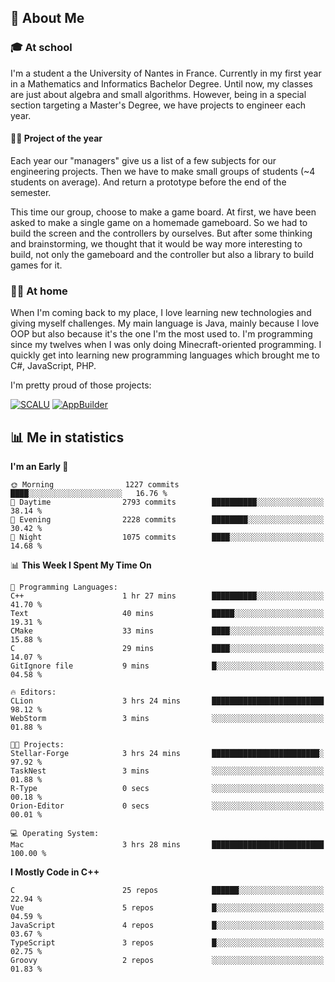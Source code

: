 ## 👀 About Me

### 🎓 At school

I'm a student a the University of Nantes in France. Currently in my first year in a Mathematics and Informatics Bachelor Degree. Until now, my classes are just about algebra and small algorithms. However, being in a special section targeting a Master's Degree, we have projects to engineer each year. 

#### 🔧🔬 Project of the year

Each year our "managers" give us a list of a few subjects for our engineering projects. Then we have to make small groups of students (~4 students on average). And return a prototype before the end of the semester.

This time our group, choose to make a game board. At first, we have been asked to make a single game on a homemade gameboard. So we had to build the screen and the controllers by ourselves. 
But after some thinking and brainstorming, we thought that it would be way more interesting to build, not only the gameboard and the controller but also a library to build games for it.

### 👨‍💻 At home

When I'm coming back to my place, I love learning new technologies and giving myself challenges. My main language is Java, mainly because I love OOP but also because it's the one I'm the most used to. I'm programming since my twelves when I was only doing Minecraft-oriented programming.  I quickly get into learning new programming languages which brought me to C#, JavaScript, PHP. 

I'm pretty proud of those projects:

[![SCALU](https://github-readme-stats.vercel.app/api/pin?username=renardfute&repo=SCALU)](https://github.com/renardfute/scalu)
[![AppBuilder](https://github-readme-stats.vercel.app/api/pin?username=pulsedev2&repo=AppBuilder)](https://github.com/pulsedev2/AppBuilder)

## 📊 Me in statistics
<!--START_SECTION:waka-->
**I'm an Early 🐤** 

```text
🌞 Morning                1227 commits        ████░░░░░░░░░░░░░░░░░░░░░   16.76 % 
🌆 Daytime                2793 commits        ██████████░░░░░░░░░░░░░░░   38.14 % 
🌃 Evening                2228 commits        ████████░░░░░░░░░░░░░░░░░   30.42 % 
🌙 Night                  1075 commits        ████░░░░░░░░░░░░░░░░░░░░░   14.68 % 
```


📊 **This Week I Spent My Time On** 

```text
💬 Programming Languages: 
C++                      1 hr 27 mins        ██████████░░░░░░░░░░░░░░░   41.70 % 
Text                     40 mins             █████░░░░░░░░░░░░░░░░░░░░   19.31 % 
CMake                    33 mins             ████░░░░░░░░░░░░░░░░░░░░░   15.88 % 
C                        29 mins             ████░░░░░░░░░░░░░░░░░░░░░   14.07 % 
GitIgnore file           9 mins              █░░░░░░░░░░░░░░░░░░░░░░░░   04.58 % 

🔥 Editors: 
CLion                    3 hrs 24 mins       █████████████████████████   98.12 % 
WebStorm                 3 mins              ░░░░░░░░░░░░░░░░░░░░░░░░░   01.88 % 

🐱‍💻 Projects: 
Stellar-Forge            3 hrs 24 mins       ████████████████████████░   97.92 % 
TaskNest                 3 mins              ░░░░░░░░░░░░░░░░░░░░░░░░░   01.88 % 
R-Type                   0 secs              ░░░░░░░░░░░░░░░░░░░░░░░░░   00.18 % 
Orion-Editor             0 secs              ░░░░░░░░░░░░░░░░░░░░░░░░░   00.01 % 

💻 Operating System: 
Mac                      3 hrs 28 mins       █████████████████████████   100.00 % 
```

**I Mostly Code in C++** 

```text
C                        25 repos            ██████░░░░░░░░░░░░░░░░░░░   22.94 % 
Vue                      5 repos             █░░░░░░░░░░░░░░░░░░░░░░░░   04.59 % 
JavaScript               4 repos             █░░░░░░░░░░░░░░░░░░░░░░░░   03.67 % 
TypeScript               3 repos             █░░░░░░░░░░░░░░░░░░░░░░░░   02.75 % 
Groovy                   2 repos             ░░░░░░░░░░░░░░░░░░░░░░░░░   01.83 % 
```




<!--END_SECTION:waka-->
